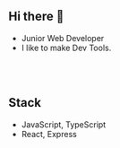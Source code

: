 ## Hi there 👋
- Junior Web Developer
- I like to make Dev Tools.
<br />
<br />

## Stack
- JavaScript, TypeScript
- React, Express
